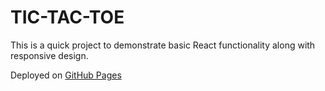 # TIC-TAC-TOE

This is a quick project to demonstrate basic React functionality along with responsive design.

Deployed on [GitHub Pages](https://codewithcarrie.com/tic-tac-toe)
